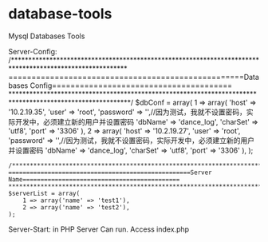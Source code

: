 # database-tools
Mysql Databases Tools 

Server-Config: 
	/*********************************************************************************************************
	===================================================Databases Config=======================================
	**********************************************************************************************************/
	$dbConf = array(
	    1 => array(
	        'host' => '10.2.19.35',
	        'user' => 'root',
	        'password' => '',//因为测试，我就不设置密码，实际开发中，必须建立新的用户并设置密码
	        'dbName' => 'dance_log',
	        'charSet' => 'utf8',
	        'port' => '3306'
	    ),
	    2 => array(
	        'host' => '10.2.19.27',
	        'user' => 'root',
	        'password' => '',//因为测试，我就不设置密码，实际开发中，必须建立新的用户并设置密码
	        'dbName' => 'dance_log',
	        'charSet' => 'utf8',
	        'port' => '3306'
	    ),
	);


	/*********************************************************************************************************
	===================================================Server Name============================================
	**********************************************************************************************************/
	$serverList = array(
	    1 => array('name' => 'test1'),
	    2 => array('name' => 'test2'),
	);

Server-Start:
 	in PHP Server Can run.
 	Access index.php	
